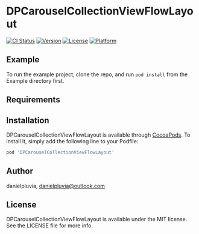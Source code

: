# DPCarouselCollectionViewFlowLayout

[![CI Status](https://img.shields.io/travis/danielpluvia/DPCarouselCollectionViewFlowLayout.svg?style=flat)](https://travis-ci.org/danielpluvia/DPCarouselCollectionViewFlowLayout)
[![Version](https://img.shields.io/cocoapods/v/DPCarouselCollectionViewFlowLayout.svg?style=flat)](https://cocoapods.org/pods/DPCarouselCollectionViewFlowLayout)
[![License](https://img.shields.io/cocoapods/l/DPCarouselCollectionViewFlowLayout.svg?style=flat)](https://cocoapods.org/pods/DPCarouselCollectionViewFlowLayout)
[![Platform](https://img.shields.io/cocoapods/p/DPCarouselCollectionViewFlowLayout.svg?style=flat)](https://cocoapods.org/pods/DPCarouselCollectionViewFlowLayout)

## Example

To run the example project, clone the repo, and run `pod install` from the Example directory first.

## Requirements

## Installation

DPCarouselCollectionViewFlowLayout is available through [CocoaPods](https://cocoapods.org). To install
it, simply add the following line to your Podfile:

```ruby
pod 'DPCarouselCollectionViewFlowLayout'
```

## Author

danielpluvia, danielpluvia@outlook.com

## License

DPCarouselCollectionViewFlowLayout is available under the MIT license. See the LICENSE file for more info.
